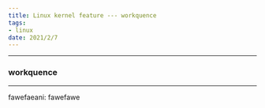 ```yaml
---
title: Linux kernel feature --- workquence
tags:
- linux 
date: 2021/2/7
---
```


---
### workquence
---
fawefaeani: fawefawe